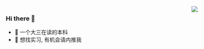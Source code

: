 <img align="right" src="https://github-readme-stats.vercel.app/api?username=ChrisJaunes&count_private=true&theme=flag-india&show_icons=true&hide=prs,issues">

### Hi there 👋
- 🤣 一个大三在读的本科
- 🤝 想找实习, 有机会请内推我

